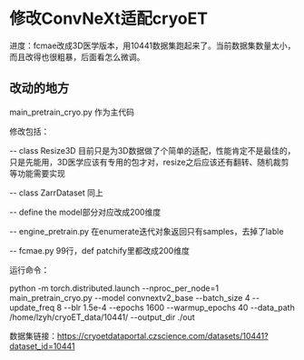 # 修改ConvNeXt适配cryoET
进度：fcmae改成3D医学版本，用10441数据集跑起来了。当前数据集数量太小，而且改得也很粗暴，后面看怎么微调。

## 改动的地方
main_pretrain_cryo.py 作为主代码

修改包括：

-- class Resize3D 目前只是为3D数据做了个简单的适配，性能肯定不是最佳的，只是先能用，3D医学应该有专用的包才对，resize之后应该还有翻转、随机裁剪等功能需要实现

-- class ZarrDataset 同上

-- define the model部分对应改成200维度

-- engine_pretrain.py 在enumerate迭代对象返回只有samples，去掉了lable

-- fcmae.py 99行，def patchify里都改成200维度

运行命令：

python -m torch.distributed.launch --nproc_per_node=1 main_pretrain_cryo.py --model convnextv2_base --batch_size 4 --update_freq 8 --blr 1.5e-4 --epochs 1600 --warmup_epochs 40 --data_path /home/lzyh/cryoET_data/10441/ --output_dir ./out

数据集链接：https://cryoetdataportal.czscience.com/datasets/10441?dataset_id=10441



